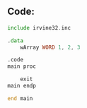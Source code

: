 ## Code:

```asm
include irvine32.inc

.data
    wArray WORD 1, 2, 3

.code
main proc

    exit
main endp

end main
```
